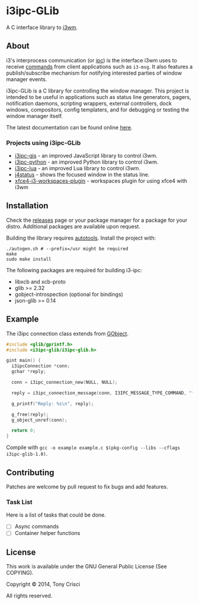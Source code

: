 # i3ipc-GLib

A C interface library to [i3wm](http://i3wm.org).

## About

i3's interprocess communication (or [ipc](http://i3wm.org/docs/ipc.html)) is the interface i3wm uses to receive [commands](http://i3wm.org/docs/userguide.html#_list_of_commands) from client applications such as `i3-msg`. It also features a publish/subscribe mechanism for notifying interested parties of window manager events.

i3ipc-GLib is a C library for controlling the window manager. This project is intended to be useful in applications such as status line generators, pagers, notification daemons, scripting wrappers, external controllers, dock windows, compositors, config templaters, and for debugging or testing the window manager itself.

The latest documentation can be found online [here](http://dubstepdish.com/i3ipc-glib).

### Projects using i3ipc-GLib

* [i3ipc-gjs](https://github.com/acrisci/i3ipc-gjs) - an improved JavaScript library to control i3wm.
* [i3ipc-python](https://github.com/acrisci/i3ipc-python) - an improved Python library to control i3wm.
* [i3ipc-lua](https://github.com/acrisci/i3ipc-lua) - an improved Lua library to control i3wm.
* [j4status](https://github.com/sardemff7/j4status) - shows the focused window in the status line.
* [xfce4-i3-workspaces-plugin](https://github.com/denesb/xfce4-i3-workspaces-plugin) - workspaces plugin for using xfce4 with i3wm

## Installation

Check the [releases](https://github.com/acrisci/i3ipc-glib/releases) page or your package manager for a package for your distro. Additional packages are available upon request.

Building the library requires [autotools](https://en.wikipedia.org/wiki/GNU_build_system). Install the project with:

```shell
./autogen.sh # --prefix=/usr might be required
make
sudo make install
```

The following packages are required for building i3-ipc:

* libxcb and xcb-proto
* glib >= 2.32
* gobject-introspection (optional for bindings)
* json-glib >= 0.14

## Example

The i3ipc connection class extends from [GObject](https://developer.gnome.org/gobject/stable/).

```C
#include <glib/gprintf.h>
#include <i3ipc-glib/i3ipc-glib.h>

gint main() {
  i3ipcConnection *conn;
  gchar *reply;

  conn = i3ipc_connection_new(NULL, NULL);

  reply = i3ipc_connection_message(conn, I3IPC_MESSAGE_TYPE_COMMAND, "focus left", NULL);

  g_printf("Reply: %s\n", reply);

  g_free(reply);
  g_object_unref(conn);

  return 0;
}
```

Compile with `gcc -o example example.c $(pkg-config --libs --cflags i3ipc-glib-1.0)`.

## Contributing

Patches are welcome by pull request to fix bugs and add features.

### Task List

Here is a list of tasks that could be done.

- [ ] Async commands
- [ ] Container helper functions

## License

This work is available under the GNU General Public License (See COPYING).

Copyright © 2014, Tony Crisci

All rights reserved.
